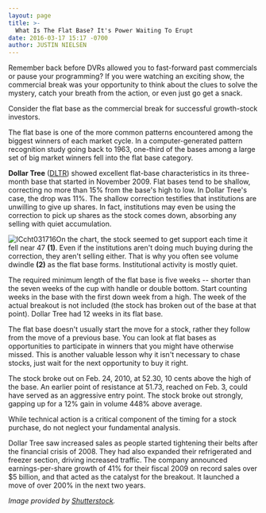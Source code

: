 ```yaml
---
layout: page
title: >-
  What Is The Flat Base? It's Power Waiting To Erupt
date: 2016-03-17 15:17 -0700
author: JUSTIN NIELSEN
---
```





Remember back before DVRs allowed you to fast-forward past commercials or pause your programming? If you were watching an exciting show, the commercial break was your opportunity to think about the clues to solve the mystery, catch your breath from the action, or even just go get a snack.


Consider the flat base as the commercial break for successful growth-stock investors.


The flat base is one of the more common patterns encountered among the biggest winners of each market cycle. In a computer-generated pattern recognition study going back to 1963, one-third of the bases among a large set of big market winners fell into the flat base category.


**Dollar Tree** ([DLTR](https://research.investors.com/quote.aspx?symbol=DLTR)) showed excellent flat-base characteristics in its three-month base that started in November 2009. Flat bases tend to be shallow, correcting no more than 15% from the base's high to low. In Dollar Tree's case, the drop was 11%. The shallow correction testifies that institutions are unwilling to give up shares. In fact, institutions may even be using the correction to pick up shares as the stock comes down, absorbing any selling with quiet accumulation.


![ICcht031716](https://www.investors.com/wp-content/uploads/2016/03/ICcht031716-1024x540.jpg)On the chart, the stock seemed to get support each time it fell near 47 **(1)**. Even if the institutions aren't doing much buying during the correction, they aren't selling either. That is why you often see volume dwindle **(2)** as the flat base forms. Institutional activity is mostly quiet.


The required minimum length of the flat base is five weeks -- shorter than the seven weeks of the cup with handle or double bottom. Start counting weeks in the base with the first down week from a high. The week of the actual breakout is not included (the stock has broken out of the base at that point). Dollar Tree had 12 weeks in its flat base.


The flat base doesn't usually start the move for a stock, rather they follow from the move of a previous base. You can look at flat bases as opportunities to participate in winners that you might have otherwise missed. This is another valuable lesson why it isn't necessary to chase stocks, just wait for the next opportunity to buy it right.


The stock broke out on Feb. 24, 2010, at 52.30, 10 cents above the high of the base. An earlier point of resistance at 51.73, reached on Feb. 3, could have served as an aggressive entry point. The stock broke out strongly, gapping up for a 12% gain in volume 448% above average.


While technical action is a critical component of the timing for a stock purchase, do not neglect your fundamental analysis.


Dollar Tree saw increased sales as people started tightening their belts after the financial crisis of 2008. They had also expanded their refrigerated and freezer section, driving increased traffic. The company announced earnings-per-share growth of 41% for their fiscal 2009 on record sales over \$5 billion, and that acted as the catalyst for the breakout. It launched a move of over 200% in the next two years.


*Image provided by [Shutterstock](http://www.shutterstock.com).*




